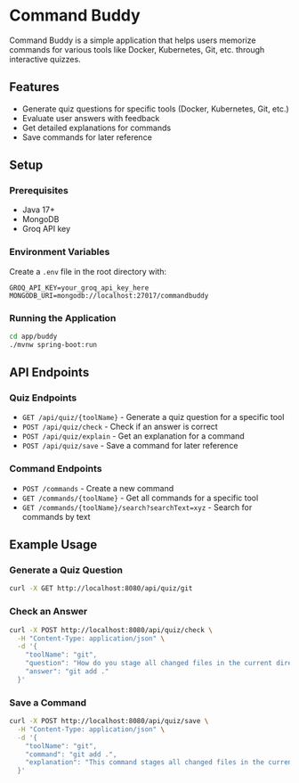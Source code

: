 # Command Buddy

Command Buddy is a simple application that helps users memorize commands for various tools like Docker, Kubernetes, Git, etc. through interactive quizzes.

## Features

- Generate quiz questions for specific tools (Docker, Kubernetes, Git, etc.)
- Evaluate user answers with feedback
- Get detailed explanations for commands
- Save commands for later reference

## Setup

### Prerequisites

- Java 17+
- MongoDB
- Groq API key

### Environment Variables

Create a `.env` file in the root directory with:

```
GROQ_API_KEY=your_groq_api_key_here
MONGODB_URI=mongodb://localhost:27017/commandbuddy
```

### Running the Application

```bash
cd app/buddy
./mvnw spring-boot:run
```

## API Endpoints

### Quiz Endpoints

- `GET /api/quiz/{toolName}` - Generate a quiz question for a specific tool
- `POST /api/quiz/check` - Check if an answer is correct
- `POST /api/quiz/explain` - Get an explanation for a command
- `POST /api/quiz/save` - Save a command for later reference

### Command Endpoints

- `POST /commands` - Create a new command
- `GET /commands/{toolName}` - Get all commands for a specific tool
- `GET /commands/{toolName}/search?searchText=xyz` - Search for commands by text

## Example Usage

### Generate a Quiz Question

```bash
curl -X GET http://localhost:8080/api/quiz/git
```

### Check an Answer

```bash
curl -X POST http://localhost:8080/api/quiz/check \
  -H "Content-Type: application/json" \
  -d '{
    "toolName": "git",
    "question": "How do you stage all changed files in the current directory?",
    "answer": "git add ."
  }'
```

### Save a Command

```bash
curl -X POST http://localhost:8080/api/quiz/save \
  -H "Content-Type: application/json" \
  -d '{
    "toolName": "git",
    "command": "git add .",
    "explanation": "This command stages all changed files in the current directory for the next commit."
  }'
```
